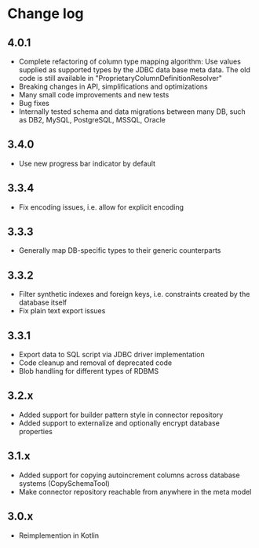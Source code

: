 # Change log

## 4.0.1

- Complete refactoring of column type mapping algorithm: Use values supplied as supported types by the JDBC data base meta data.
The old code is still available in "ProprietaryColumnDefinitionResolver"
- Breaking changes in API, simplifications and optimizations
- Many small code improvements and new tests
- Bug fixes
- Internally tested schema and data migrations between many DB, such as DB2, MySQL, PostgreSQL, MSSQL, Oracle

## 3.4.0

- Use new progress bar indicator by default

## 3.3.4

- Fix encoding issues, i.e. allow for explicit encoding

## 3.3.3

- Generally map DB-specific types to their generic counterparts

## 3.3.2

- Filter synthetic indexes and foreign keys, i.e. constraints created by the database itself
- Fix plain text export issues

## 3.3.1

- Export data to SQL script via JDBC driver implementation
- Code cleanup and removal of deprecated code
- Blob handling for different types of RDBMS 

## 3.2.x

- Added support for builder pattern style in connector repository
- Added support to externalize and optionally encrypt database properties

## 3.1.x

- Added support for copying autoincrement columns across database systems (CopySchemaTool)
- Make connector repository reachable from anywhere in the meta model

## 3.0.x

- Reimplemention in Kotlin